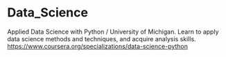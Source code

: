 # Data_Science
Applied Data Science with Python / University of Michigan. 
Learn to apply data science methods and techniques, and acquire analysis skills. 
https://www.coursera.org/specializations/data-science-python
